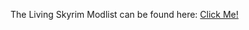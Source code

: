 The Living Skyrim Modlist can be found here: [Click Me!](https://www.fgsmodlists.com/living-skyrim)
